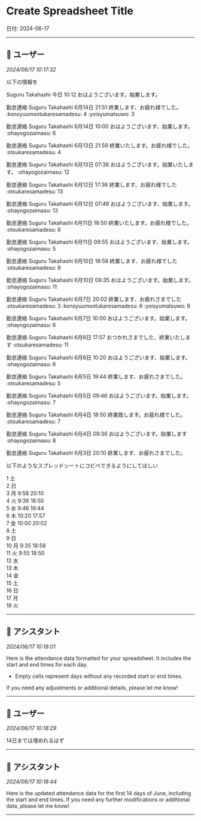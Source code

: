 # Create Spreadsheet Title

日付: 2024-06-17

---

## 👤 ユーザー
*2024/06/17 10:17:32*

以下の情報を

Suguru Takahashi
 今日 10:12
おはようございます。始業します。



勤怠連絡
Suguru Takahashi
 6月14日 21:51
終業します、お疲れ様でした。
:konsyuumootukaresamadesu:
4
:yoisyumatsuwo:
3

勤怠連絡
Suguru Takahashi
 6月14日 10:00
おはようございます、始業します。
:ohayogozaimasu:
6

勤怠連絡
Suguru Takahashi
 6月13日 21:59
終業いたします。お疲れ様でした。
:otsukaresamadesu:
4

勤怠連絡
Suguru Takahashi
 6月13日 07:38
おはようございます。始業いたします。
:ohayogozaimasu:
12

勤怠連絡
Suguru Takahashi
 6月12日 17:36
終業します、お疲れ様でした
:otsukaresamadesu:
13

勤怠連絡
Suguru Takahashi
 6月12日 07:49
おはようございます、始業します。
:ohayogozaimasu:
13

勤怠連絡
Suguru Takahashi
 6月11日 18:50
終業いたします。お疲れ様でした。
:otsukaresamadesu:
8

勤怠連絡
Suguru Takahashi
 6月11日 09:55
おはようございます、始業します。
:ohayogozaimasu:
5

勤怠連絡
Suguru Takahashi
 6月10日 18:58
終業します、お疲れ様でした
:otsukaresamadesu:
9

勤怠連絡
Suguru Takahashi
 6月10日 09:35
おはようございます。始業します。
:ohayogozaimasu:
11

勤怠連絡
Suguru Takahashi
 6月7日 20:02
終業します、お疲れさまでした
:otsukaresamadesu:
3
:konsyuumootukaresamadesu:
6
:yoisyumatsuwo:
6

勤怠連絡
Suguru Takahashi
 6月7日 10:00
おはようございます。始業します。
:ohayogozaimasu:
6

勤怠連絡
Suguru Takahashi
 6月6日 17:57
おつかれさまでした、終業いたします
:otsukaresamadesu:
11

勤怠連絡
Suguru Takahashi
 6月6日 10:20
おはようございます、始業します。
:ohayogozaimasu:
6

勤怠連絡
Suguru Takahashi
 6月5日 19:44
終業します、お疲れさまでした。
:otsukaresamadesu:
5

勤怠連絡
Suguru Takahashi
 6月5日 09:46
おはようございます。始業します。
:ohayogozaimasu:
7

勤怠連絡
Suguru Takahashi
 6月4日 18:50
終業致します。お疲れ様でした。
:otsukaresamadesu:
7

勤怠連絡
Suguru Takahashi
 6月4日 09:36
おはようございます。始業します
:ohayogozaimasu:
8

勤怠連絡
Suguru Takahashi
 6月3日 20:10
終業します、お疲れさまでした。

以下のようなスプレッドシートにコピペできるようにしてほしい

1		土							
2		日							
3		月		9:58			20:10		
4		火		9:36			18:50		
5		水		9:46			19:44		
6		木		10:20			17:57		
7		金		10:00			20:02		
8		土							
9		日							
10		月		9:35			18:58		
11		火		9:55			18:50		
12		水							
13		木							
14		金							
15		土							
16		日							
17		月							
18		火

---

## 🤖 アシスタント
*2024/06/17 10:18:01*

Here is the attendance data formatted for your spreadsheet. It includes the start and end times for each day.

- Empty cells represent days without any recorded start or end times.

If you need any adjustments or additional details, please let me know!

---

## 👤 ユーザー
*2024/06/17 10:18:29*

14日までは埋めれるはず

---

## 🤖 アシスタント
*2024/06/17 10:18:44*

Here is the updated attendance data for the first 14 days of June, including the start and end times. If you need any further modifications or additional data, please let me know!

---
